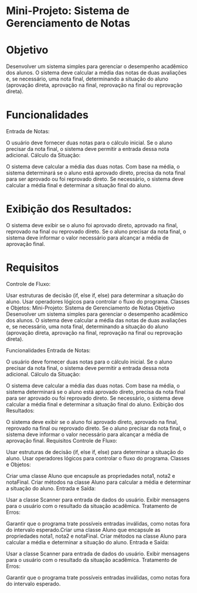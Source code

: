 # Mini-Projeto: Sistema de Gerenciamento de Notas
# Objetivo
Desenvolver um sistema simples para gerenciar o desempenho acadêmico dos alunos. O sistema deve calcular a média das notas de duas avaliações e, se necessário, uma nota final, determinando a situação do aluno (aprovação direta, aprovação na final, reprovação na final ou reprovação direta).

# Funcionalidades
Entrada de Notas:

O usuário deve fornecer duas notas para o cálculo inicial.
Se o aluno precisar da nota final, o sistema deve permitir a entrada dessa nota adicional.
Cálculo da Situação:

O sistema deve calcular a média das duas notas.
Com base na média, o sistema determinará se o aluno está aprovado direto, precisa da nota final para ser aprovado ou foi reprovado direto.
Se necessário, o sistema deve calcular a média final e determinar a situação final do aluno.

# Exibição dos Resultados:
O sistema deve exibir se o aluno foi aprovado direto, aprovado na final, reprovado na final ou reprovado direto.
Se o aluno precisar da nota final, o sistema deve informar o valor necessário para alcançar a média de aprovação final.

# Requisitos
Controle de Fluxo:

Usar estruturas de decisão (if, else if, else) para determinar a situação do aluno.
Usar operadores lógicos para controlar o fluxo do programa.
Classes e Objetos:
Mini-Projeto: Sistema de Gerenciamento de Notas
Objetivo
Desenvolver um sistema simples para gerenciar o desempenho acadêmico dos alunos. O sistema deve calcular a média das notas de duas avaliações e, se necessário, uma nota final, determinando a situação do aluno (aprovação direta, aprovação na final, reprovação na final ou reprovação direta).

Funcionalidades
Entrada de Notas:

O usuário deve fornecer duas notas para o cálculo inicial.
Se o aluno precisar da nota final, o sistema deve permitir a entrada dessa nota adicional.
Cálculo da Situação:

O sistema deve calcular a média das duas notas.
Com base na média, o sistema determinará se o aluno está aprovado direto, precisa da nota final para ser aprovado ou foi reprovado direto.
Se necessário, o sistema deve calcular a média final e determinar a situação final do aluno.
Exibição dos Resultados:

O sistema deve exibir se o aluno foi aprovado direto, aprovado na final, reprovado na final ou reprovado direto.
Se o aluno precisar da nota final, o sistema deve informar o valor necessário para alcançar a média de aprovação final.
Requisitos
Controle de Fluxo:

Usar estruturas de decisão (if, else if, else) para determinar a situação do aluno.
Usar operadores lógicos para controlar o fluxo do programa.
Classes e Objetos:

Criar uma classe Aluno que encapsule as propriedades nota1, nota2 e notaFinal.
Criar métodos na classe Aluno para calcular a média e determinar a situação do aluno.
Entrada e Saída:

Usar a classe Scanner para entrada de dados do usuário.
Exibir mensagens para o usuário com o resultado da situação acadêmica.
Tratamento de Erros:

Garantir que o programa trate possíveis entradas inválidas, como notas fora do intervalo esperado.Criar uma classe Aluno que encapsule as propriedades nota1, nota2 e notaFinal.
Criar métodos na classe Aluno para calcular a média e determinar a situação do aluno.
Entrada e Saída:

Usar a classe Scanner para entrada de dados do usuário.
Exibir mensagens para o usuário com o resultado da situação acadêmica.
Tratamento de Erros:

Garantir que o programa trate possíveis entradas inválidas, como notas fora do intervalo esperado.
